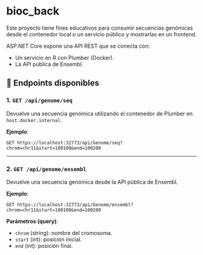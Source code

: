 # bioc_back
Este proyecto tiene fines educativos para consumir secuencias genómicas desde el contenedor local o un servicio público y mostrarlas en un frontend.

ASP.NET Core expone una API REST que se conecta con:

- Un servicio en R con Plumber (Docker).
- La API pública de Ensembl.

## 🚀 Endpoints disponibles

### 1. `GET /api/genome/seq`

Devuelve una secuencia genómica utilizando el contenedor de Plumber en `host.docker.internal`.

**Ejemplo**:
```http
GET https://localhost:32773/api/Genome/seq?chrom=chr11&start=100100&end=100200
```
---
### 2. `GET /api/genome/ensembl`

Devuelve una secuencia genómica desde la API pública de Ensembl.

**Ejemplo**:
```http
GET https://localhost:32773/api/Genome/ensembl?chrom=chr11&start=100100&end=100200
```

**Parámetros (query)**:
- `chrom` (string): nombre del cromosoma.
- `start` (int): posición inicial.
- `end` (int): posición final.
